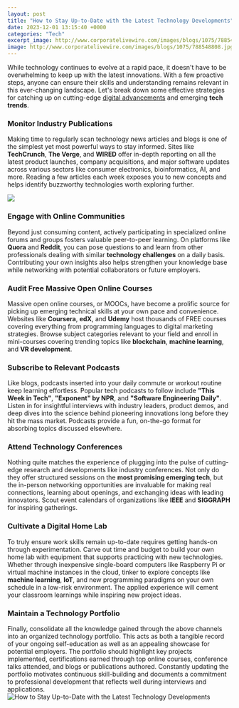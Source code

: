 ```yaml
---
layout: post
title: "How to Stay Up-to-Date with the Latest Technology Developments"
date: 2023-12-01 13:15:40 +0000
categories: "Tech"
excerpt_image: http://www.corporatelivewire.com/images/blogs/1075/788548808.jpg
image: http://www.corporatelivewire.com/images/blogs/1075/788548808.jpg
---
```


While technology continues to evolve at a rapid pace, it doesn't have to be overwhelming to keep up with the latest innovations. With a few proactive steps, anyone can ensure their skills and understanding remains relevant in this ever-changing landscape. Let's break down some effective strategies for catching up on cutting-edge [digital advancements](https://fistore.mysenprints.com/collection/adkinson) and emerging **tech trends**.
### Monitor Industry Publications
Making time to regularly scan technology news articles and blogs is one of the simplest yet most powerful ways to stay informed. Sites like **TechCrunch**, **The Verge**, and **WIRED** offer in-depth reporting on all the latest product launches, company acquisitions, and major software updates across various sectors like consumer electronics, bioinformatics, AI, and more. Reading a few articles each week exposes you to new concepts and helps identify buzzworthy technologies worth exploring further.  

![](https://www.oho.co.uk/uploads/softwaretechnews.png)
### Engage with Online Communities
Beyond just consuming content, actively participating in specialized online forums and groups fosters valuable peer-to-peer learning. On platforms like **Quora** and **Reddit**, you can pose questions to and learn from other professionals dealing with similar **technology challenges** on a daily basis. Contributing your own insights also helps strengthen your knowledge base while networking with potential collaborators or future employers.
### Audit Free Massive Open Online Courses
Massive open online courses, or MOOCs, have become a prolific source for picking up emerging technical skills at your own pace and convenience. Websites like **Coursera**, **edX**, and **Udemy** host thousands of FREE courses covering everything from programming languages to digital marketing strategies. Browse subject categories relevant to your field and enroll in mini-courses covering trending topics like **blockchain**, **machine learning**, and **VR development**.
### Subscribe to Relevant Podcasts 
Like blogs, podcasts inserted into your daily commute or workout routine keep learning effortless. Popular tech podcasts to follow include **"This Week in Tech"**, **"Exponent" by NPR**, and **"Software Engineering Daily"**. Listen in for insightful interviews with industry leaders, product demos, and deep dives into the science behind pioneering innovations long before they hit the mass market. Podcasts provide a fun, on-the-go format for absorbing topics discussed elsewhere.
### Attend Technology Conferences
Nothing quite matches the experience of plugging into the pulse of cutting-edge research and developments like industry conferences. Not only do they offer structured sessions on the **most promising emerging tech**, but the in-person networking opportunities are invaluable for making real connections, learning about openings, and exchanging ideas with leading innovators. Scout event calendars of organizations like **IEEE** and **SIGGRAPH** for inspiring gatherings.
### Cultivate a Digital Home Lab
To truly ensure work skills remain up-to-date requires getting hands-on through experimentation. Carve out time and budget to build your own home lab with equipment that supports practicing with new technologies. Whether through inexpensive single-board computers like Raspberry Pi or virtual machine instances in the cloud, tinker to explore concepts like **machine learning**, **IoT**, and new programming paradigms on your own schedule in a low-risk environment. The applied experience will cement your classroom learnings while inspiring new project ideas.  
### Maintain a Technology Portfolio
Finally, consolidate all the knowledge gained through the above channels into an organized technology portfolio. This acts as both a tangible record of your ongoing self-education as well as an appealing showcase for potential employers. The portfolio should highlight key projects implemented, certifications earned through top online courses, conference talks attended, and blogs or publications authored. Constantly updating the portfolio motivates continuous skill-building and documents a commitment to professional development that reflects well during interviews and applications.
![How to Stay Up-to-Date with the Latest Technology Developments](http://www.corporatelivewire.com/images/blogs/1075/788548808.jpg)